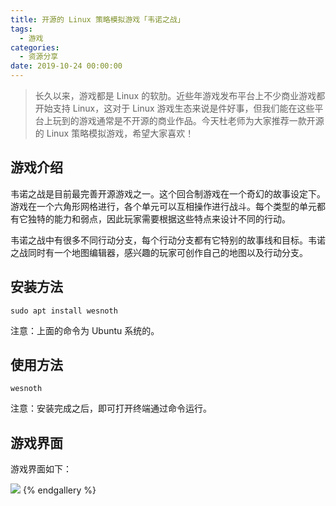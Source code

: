 ```yaml
---
title: 开源的 Linux 策略模拟游戏「韦诺之战」
tags:
  - 游戏
categories:
  - 资源分享
date: 2019-10-24 00:00:00
---
```


> 长久以来，游戏都是 Linux 的软肋。近些年游戏发布平台上不少商业游戏都开始支持 Linux，这对于 Linux 游戏生态来说是件好事，但我们能在这些平台上玩到的游戏通常是不开源的商业作品。今天杜老师为大家推荐一款开源的 Linux 策略模拟游戏，希望大家喜欢！

<!-- more -->

## 游戏介绍

韦诺之战是目前最完善开源游戏之一。这个回合制游戏在一个奇幻的故事设定下。游戏在一个六角形网格进行，各个单元可以互相操作进行战斗。每个类型的单元都有它独特的能力和弱点，因此玩家需要根据这些特点来设计不同的行动。

韦诺之战中有很多不同行动分支，每个行动分支都有它特别的故事线和目标。韦诺之战同时有一个地图编辑器，感兴趣的玩家可创作自己的地图以及行动分支。

## 安装方法

```
sudo apt install wesnoth
```

注意：上面的命令为 Ubuntu 系统的。

## 使用方法

```
wesnoth
```

注意：安装完成之后，即可打开终端通过命令运行。

## 游戏界面

游戏界面如下：

![](https://cdn.dusays.com/2019/10/107-1.jpg)
{% endgallery %}